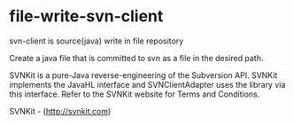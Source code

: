 # file-write-svn-client
svn-client is source(java) write in file repository

Create a java file that is committed to svn as a file in the desired path.

SVNKit is a pure-Java reverse-engineering of the Subversion API. SVNKit implements the JavaHL interface and SVNClientAdapter uses the library via this interface. Refer to the SVNKit website for Terms and Conditions.

SVNKit - (http://svnkit.com)
